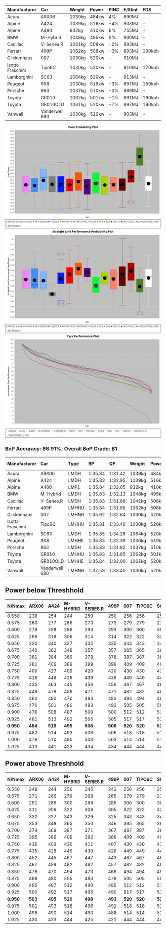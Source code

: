 | Manufacturer     | Car            | Weight | Power | PINC    | E/Stint | FDS     |
|:-|:-|:-|:-|:-|:-|:-|
| Acura            | ARX06          | 1039kg | 484kw | 4%      | 890MJ   |    -    |
| Alpine           | A424           | 1039kg | 516kw | -4%     | 903MJ   |    -    |
| Alpine           | A480           | 932kg  | 410kw | 6%      | 755MJ   |    -    |
| BMW              | M-Hybrid       | 1048kg | 495kw | 5%      | 900MJ   |    -    |
| Cadillac         | V-Series.R     | 1041kg | 508kw | -2%     | 893MJ   |    -    |
| Ferrari          | 499P           | 1062kg | 508kw | -3%     | 893MJ   | 190kph  |
| Glickenhaus      | 007            | 1030kg | 520kw |    -    | 910MJ   |    -    |
| Isotta Fraschini | Tipo6C         | 1030kg | 520kw |    -    | 916MJ   | 170kph  |
| Lamborghini      | SC63           | 1064kg | 520kw |    -    | 913MJ   |    -    |
| Peugeot          | 9X8            | 1030kg | 519kw | -3%     | 897MJ   | 150kph  |
| Porsche          | 963            | 1037kg | 510kw | -3%     | 889MJ   |    -    |
| Toyota           | GR010          | 1062kg | 501kw | -1%     | 891MJ   | 190kph  |
| Toyota           | GR010OLD       | 1061kg | 520kw | -7%     | 897MJ   | 190kph  |
| Vanwall          | Vanderwell 680 | 1030kg | 520kw |    -    | 903MJ   |    -    |

![PACECHART](./IMG/AUTO.png)
![STRAIGHTLINEPERFORMANCECHART](./IMG/AUTO_sp.png)
![TYREPERFORMANCECHART](./IMG/AUTO_tw.png)

### BoP Accuracy: 86.91%; Overall BoP Grade: B1
| Manufacturer     | Car            | Type  | RP      | QP      | Weight | Power¹ | Threshhold | PINC    | Power² | E/Stint | AVG Vmax  | FDS     | RDLC | L/Stint | BOP-Grade | Model Accuracy | Model Points | Match%  |
|:-|:-|:-|:-|:-|:-|:-|:-|:-|:-|:-|:-|:-|:-|:-|:-|:-|:-|:-|
| Acura            | ARX06          | LMDH  | 1:35.84 | 1:31.42 | 1039kg | 484kw  | 210.0kph   | 4%      | 503kw  |  890MJ  | 291.36kph |    -    | 1.02 | 37      | -B1       | 100.00%        | 995          | 85.60%  |
| Alpine           | A424           | LMDH  | 1:35.83 | 1:32.95 | 1039kg | 516kw  | 210.0kph   | -4%     | 495kw  |  903MJ  | 291.48kph |    -    | 1.02 | 37      | +C2       | 100.00%        | 642          | 72.80%  |
| Alpine           | A480           | LMP1  | 1:35.84 | 1:33.05 |  932kg | 410kw  | 210.0kph   | 6%      | 435kw  |  755MJ  | 290.57kph |    -    | 0.99 | 34      | ~A1       | 60.26%         | 849          | 100.00% |
| BMW              | M-Hybrid       | LMDH  | 1:35.83 | 1:32.13 | 1048kg | 495kw  | 210.0kph   | 5%      | 520kw  |  900MJ  | 289.19kph |    -    | 1.02 | 37      | -A2       | 100.00%        | 1714         | 91.33%  |
| Cadillac         | V-Series.R     | LMDH  | 1:35.83 | 1:31.88 | 1041kg | 508kw  | 210.0kph   | -2%     | 498kw  |  893MJ  | 291.30kph |    -    | 1.02 | 37      | ~A1       | 98.95%         | 2271         | 95.42%  |
| Ferrari          | 499P           | LMHHU | 1:35.84 | 1:31.85 | 1062kg | 508kw  | 210.0kph   | -3%     | 493kw  |  893MJ  | 291.57kph | 190kph  | 1.03 | 37      | -A2       | 99.93%         | 2718         | 93.08%  |
| Glickenhaus      | 007            | LMHNH | 1:35.92 | 1:32.64 | 1030kg | 520kw  | 0.0kph     |    -    | 520kw  |  910MJ  | 297.34kph |    -    | 0.96 | 37      | ~A1       | 96.34%         | 1634         | 100.00% |
| Isotta Fraschini | Tipo6C         | LMHHU | 1:35.81 | 1:33.40 | 1030kg | 520kw  | 0.0kph     |    -    | 520kw  |  916MJ  | 296.28kph | 170kph  | 1.07 | 37      | +C1       | 92.36%         | 133          | 76.66%  |
| Lamborghini      | SC63           | LMDH  | 1:35.85 | 1:34.26 | 1064kg | 520kw  | 210.0kph   |    -    | 520kw  |  913MJ  | 290.61kph |    -    | 1.03 | 37      | ~A1       | 96.54%         | 418          | 97.21%  |
| Peugeot          | 9X8            | LMHHE | 1:35.83 | 1:32.39 | 1030kg | 519kw  | 210.0kph   | -3%     | 503kw  |  897MJ  | 292.52kph | 150kph  | 1.03 | 37      | ~A1       | 88.68%         | 2617         | 100.00% |
| Porsche          | 963            | LMDH  | 1:35.83 | 1:31.82 | 1037kg | 510kw  | 210.0kph   | -3%     | 495kw  |  889MJ  | 291.74kph |    -    | 1.02 | 37      | -A2       | 99.98%         | 6168         | 93.74%  |
| Toyota           | GR010          | LMHHU | 1:35.83 | 1:31.85 | 1062kg | 501kw  | 210.0kph   | -1%     | 496kw  |  891MJ  | 291.65kph | 190kph  | 1.02 | 37      | ~A1       | 98.53%         | 3557         | 95.55%  |
| Toyota           | GR010OLD       | LMHHE | 1:35.84 | 1:32.00 | 1061kg | 520kw  | 210.0kph   | -7%     | 484kw  |  897MJ  | 292.30kph | 190kph  | 1.02 | 37      | ~A1       | 92.01%         | 1427         | 99.19%  |
| Vanwall          | Vanderwell 680 | LMHNH | 1:37.58 | 1:33.40 | 1030kg | 520kw  | 0.0kph     |    -    | 520kw  |  903MJ  | 291.24kph |    -    | 1.01 | 37      | +Ω1       | 94.62%         | 633          | 16.21%  |

## Power below Threshhold
| N/Nmax    | ARX06   | A424    | M-HYBRID | V-SERIES.R | 499P    | 007     | TIPO6C  | SC63    | 9X8     | 963     | GR010   | GR010OLD | VANDERWELL 680 | ​     | RPM      | A480    |
|:-|:-|:-|:-|:-|:-|:-|:-|:-|:-|:-|:-|:-|:-|:-|:-|:-|
|  0.550    |  238    |  254    |  244     |  250       |  250    |  256    |  256    |  256    |  256    |  251    |  247    |  256     |  256           |  ​    |   --     |   -     |
|  0.575    |  260    |  277    |  266     |  273       |  273    |  279    |  279    |  279    |  279    |  274    |  270    |  279     |  279           |  ​    |   --     |   -     |
|  0.600    |  279    |  298    |  286     |  293       |  293    |  300    |  300    |  300    |  299    |  295    |  290    |  300     |  300           |  ​    |   --     |   -     |
|  0.625    |  299    |  319    |  306     |  314       |  314    |  322    |  322    |  322    |  321    |  316    |  310    |  322     |  322           |  ​    |   --     |   -     |
|  0.650    |  320    |  340    |  327     |  335       |  335    |  343    |  343    |  343    |  342    |  337    |  331    |  343     |  343           |  ​    |   --     |   -     |
|  0.675    |  340    |  362    |  348     |  357       |  357    |  365    |  365    |  365    |  364    |  358    |  352    |  365     |  365           |  ​    |   --     |   -     |
|  0.700    |  361    |  384    |  369     |  378       |  378    |  387    |  387    |  387    |  386    |  380    |  373    |  387     |  387           |  ​    |   --     |   -     |
|  0.725    |  381    |  406    |  389     |  399       |  399    |  409    |  409    |  409    |  408    |  401    |  394    |  409     |  409           |  ​    |   --     |   -     |
|  0.750    |  400    |  427    |  409     |  420       |  420    |  430    |  430    |  430    |  429    |  422    |  414    |  430     |  430           |  ​    |   --     |   -     |
|  0.775    |  418    |  446    |  428     |  439       |  439    |  449    |  449    |  449    |  448    |  441    |  433    |  449     |  449           |  ​    |  5000    |  247    |
|  0.800    |  435    |  463    |  445     |  456       |  456    |  467    |  467    |  467    |  466    |  458    |  450    |  467     |  467           |  ​    |  5500    |  292    |
|  0.825    |  449    |  478    |  459     |  471       |  471    |  482    |  482    |  482    |  481    |  473    |  465    |  482     |  482           |  ​    |  6000    |  326    |
|  0.850    |  460    |  490    |  470     |  483       |  483    |  494    |  494    |  494    |  493    |  485    |  476    |  494     |  494           |  ​    |  6500    |  368    |
|  0.875    |  470    |  501    |  480     |  493       |  493    |  505    |  505    |  505    |  504    |  495    |  486    |  505     |  505           |  ​    |  7000    |  411    |
|  0.900    |  476    |  508    |  487     |  500       |  500    |  512    |  512    |  512    |  511    |  502    |  493    |  512     |  512           |  ​    |  7500    |  422    |
|  0.925    |  481    |  513    |  492     |  505       |  505    |  517    |  517    |  517    |  516    |  507    |  498    |  517     |  517           |  ​    |  8000    |  418    |
| **0.950** | **484** | **516** | **495**  | **508**    | **508** | **520** | **520** | **520** | **519** | **510** | **501** | **520**  | **520**        | **​** | **8500** | **421** |
|  0.975    |  482    |  514    |  493     |  506       |  506    |  518    |  518    |  518    |  517    |  508    |  499    |  518     |  518           |  ​    |  9000    |  211    |
|  1.000    |  479    |  510    |  490     |  503       |  503    |  514    |  514    |  514    |  513    |  505    |  496    |  514     |  514           |  ​    |   --     |   -     |
|  1.025    |  413    |  441    |  423     |  434       |  434    |  444    |  444    |  444    |  443    |  436    |  428    |  444     |  444           |  ​    |   --     |   -     |

## Power above Threshhold
| N/Nmax    | ARX06   | A424    | M-HYBRID | V-SERIES.R | 499P    | 007     | TIPO6C  | SC63    | 9X8     | 963     | GR010   | GR010OLD | VANDERWELL 680 | ​     | RPM      | A480    |
|:-|:-|:-|:-|:-|:-|:-|:-|:-|:-|:-|:-|:-|:-|:-|:-|:-|
|  0.550    |  248    |  244    |  256     |  245       |  243    |  256    |  256    |  256    |  248    |  244    |  244    |  238     |  256           |  ​    |   --     |   -     |
|  0.575    |  271    |  266    |  279     |  268       |  265    |  279    |  279    |  279    |  271    |  266    |  267    |  260     |  279           |  ​    |   --     |   -     |
|  0.600    |  291    |  286    |  300     |  288       |  285    |  300    |  300    |  300    |  291    |  286    |  287    |  279     |  300           |  ​    |   --     |   -     |
|  0.625    |  311    |  306    |  322     |  308       |  305    |  322    |  322    |  322    |  311    |  306    |  307    |  299     |  322           |  ​    |   --     |   -     |
|  0.650    |  332    |  327    |  343     |  329       |  325    |  343    |  343    |  343    |  332    |  327    |  327    |  320     |  343           |  ​    |   --     |   -     |
|  0.675    |  353    |  348    |  365     |  350       |  346    |  365    |  365    |  365    |  353    |  348    |  348    |  340     |  365           |  ​    |   --     |   -     |
|  0.700    |  374    |  369    |  387     |  371       |  367    |  387    |  387    |  387    |  374    |  369    |  369    |  361     |  387           |  ​    |   --     |   -     |
|  0.725    |  395    |  389    |  409     |  392       |  388    |  409    |  409    |  409    |  395    |  389    |  390    |  381     |  409           |  ​    |   --     |   -     |
|  0.750    |  416    |  409    |  430     |  411       |  407    |  430    |  430    |  430    |  416    |  409    |  410    |  400     |  430           |  ​    |   --     |   -     |
|  0.775    |  435    |  428    |  449     |  430       |  426    |  449    |  449    |  449    |  435    |  428    |  429    |  418     |  449           |  ​    |  5000    |  247    |
|  0.800    |  452    |  445    |  467     |  447       |  443    |  467    |  467    |  467    |  452    |  445    |  445    |  435     |  467           |  ​    |  5500    |  292    |
|  0.825    |  467    |  459    |  482     |  462       |  457    |  482    |  482    |  482    |  467    |  459    |  460    |  449     |  482           |  ​    |  6000    |  326    |
|  0.850    |  478    |  470    |  494     |  473       |  468    |  494    |  494    |  494    |  478    |  470    |  471    |  460     |  494           |  ​    |  6500    |  368    |
|  0.875    |  488    |  480    |  505     |  483       |  478    |  505    |  505    |  505    |  488    |  480    |  481    |  470     |  505           |  ​    |  7000    |  411    |
|  0.900    |  495    |  487    |  512     |  490       |  485    |  512    |  512    |  512    |  495    |  487    |  488    |  476     |  512           |  ​    |  7500    |  422    |
|  0.925    |  500    |  492    |  517     |  495       |  490    |  517    |  517    |  517    |  500    |  492    |  493    |  481     |  517           |  ​    |  8000    |  418    |
| **0.950** | **503** | **495** | **520**  | **498**    | **493** | **520** | **520** | **520** | **503** | **495** | **496** | **484**  | **520**        | **​** | **8500** | **421** |
|  0.975    |  501    |  493    |  518     |  496       |  491    |  518    |  518    |  518    |  501    |  493    |  494    |  482     |  518           |  ​    |  9000    |  211    |
|  1.000    |  498    |  490    |  514     |  493       |  488    |  514    |  514    |  514    |  498    |  490    |  491    |  479     |  514           |  ​    |   --     |   -     |
|  1.025    |  430    |  423    |  444     |  425       |  421    |  444    |  444    |  444    |  430    |  423    |  424    |  413     |  444           |  ​    |   --     |   -     |
